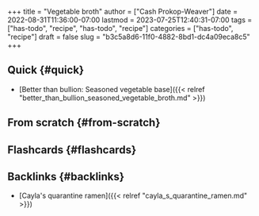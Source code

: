 +++
title = "Vegetable broth"
author = ["Cash Prokop-Weaver"]
date = 2022-08-31T11:36:00-07:00
lastmod = 2023-07-25T12:40:31-07:00
tags = ["has-todo", "recipe", "has-todo", "recipe"]
categories = ["has-todo", "recipe"]
draft = false
slug = "b3c5a8d6-11f0-4882-8bd1-dc4a09eca8c5"
+++

## Quick {#quick}

-   [Better than bullion: Seasoned vegetable base]({{< relref "better_than_bullion_seasoned_vegetable_broth.md" >}})


## From scratch {#from-scratch}


## Flashcards {#flashcards}


## Backlinks {#backlinks}

-   [Cayla's quarantine ramen]({{< relref "cayla_s_quarantine_ramen.md" >}})
